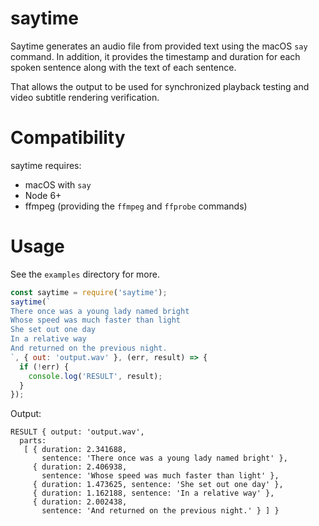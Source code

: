 saytime
===

Saytime generates an audio file from provided text using the macOS `say` command.
In addition, it provides the timestamp and duration for each spoken sentence along with the text of each sentence.

That allows the output to be used for synchronized playback testing and video subtitle rendering verification.

# Compatibility

saytime requires:
* macOS with `say`
* Node 6+
* ffmpeg (providing the `ffmpeg` and `ffprobe` commands)

# Usage

See the `examples` directory for more.

```javascript
const saytime = require('saytime');
saytime(`
There once was a young lady named bright
Whose speed was much faster than light
She set out one day
In a relative way
And returned on the previous night.
`, { out: 'output.wav' }, (err, result) => {
  if (!err) {
    console.log('RESULT', result);
  }
});
```

Output:
```
RESULT { output: 'output.wav',
  parts:
   [ { duration: 2.341688,
       sentence: 'There once was a young lady named bright' },
     { duration: 2.406938,
       sentence: 'Whose speed was much faster than light' },
     { duration: 1.473625, sentence: 'She set out one day' },
     { duration: 1.162188, sentence: 'In a relative way' },
     { duration: 2.002438,
       sentence: 'And returned on the previous night.' } ] }
```
